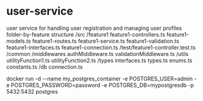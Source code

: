 # user-service
user service for handling user registration and managing user profiles
folder-by-feature structure
/src
  /feature1
    feature1-controllers.ts
    feature1-models.ts
    feature1-routes.ts
    feature1-service.ts
    feature1-validation.ts
    feature1-interfaces.ts
    feature1-connection.ts
    /test/feature1-controller.test.ts
  /common
    /middlewares
      authMiddleware.ts
      validationMiddleware.ts
    /utils
      utilityFunction1.ts
      utilityFunction2.ts
    /types
      interfaces.ts
      types.ts
      enums.ts
      constants.ts
  /db
    connection.ts


docker run -d --name my_postgres_container  -e POSTGRES_USER=admin  -e POSTGRES_PASSWORD=password  -e POSTGRES_DB=mypostgresdb  -p 5432:5432  postgres